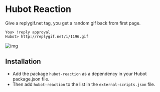 # Hubot Reaction

Give a replygif.net tag, you get a random gif back from first page.

```
You> !reply approval
Hubot> http://replygif.net/i/1196.gif
```
![img](http://replygif.net/i/1196.gif)


## Installation

- Add the package `hubot-reaction` as a dependency in your Hubot package.json file. 
- Then add `hubot-reaction` to the list in the `external-scripts.json` file.
